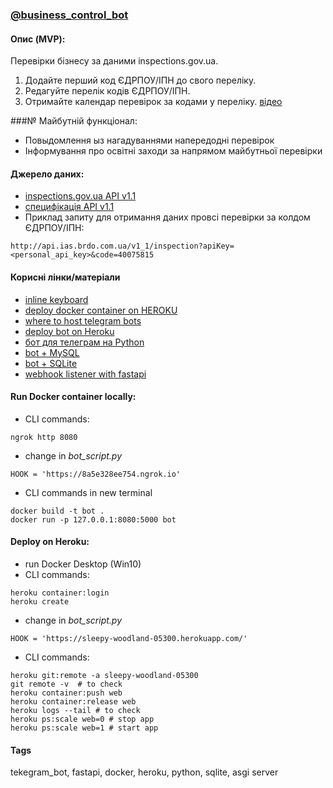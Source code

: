 ### [@business_control_bot](https://t.me/business_control_bot)

#### Опис (MVP):
Перевірки бізнесу за даними іnspections.gov.ua.
1. Додайте перший код ЄДРПОУ/IПН до свого переліку.
2. Редагуйте перелік кодів ЄДРПОУ/ІПН.
3. Отримайте календар перевірок за кодами у переліку.
[відео](https://api.monosnap.com/file/download?id=xwUIP5Snjaq3BvUvgm4AyHcBM9ZSsI)

###№ Майбутній функціонал:
* Повыдомлення ыз нагадуваннями напередодні перевірок
* Інформування про освітні заходи за напрямом майбутньої перевірки

#### Джерело даних:
* [inspections.gov.ua API v1.1](http://api.ias.brdo.com.ua/v1_1/manual)
* [специфікація API v1.1](https://docs.google.com/document/d/1YQMEEFf_EtuZMud2OVYeVpi3aDE6lsuUqFrsbzS5RKk/edit)
* Приклад запиту для отримання даних провсі перевірки за колдом ЄДРПОУ/ІПН:
```
http://api.ias.brdo.com.ua/v1_1/inspection?apiKey=<personal_api_key>&code=40075815
```

#### Корисні лінки/матеріали
* [inline keyboard](https://stackoverflow.com/a/60616915/6025592)
* [deploy docker container on HEROKU](https://atrium.ai/resources/build-and-deploy-a-docker-containerized-python-machine-learning-model-on-heroku)
* [where to host telegram bots](https://github.com/python-telegram-bot/python-telegram-bot/wiki/Where-to-host-Telegram-Bots)
* [deploy bot on Heroku](https://towardsdatascience.com/how-to-deploy-a-telegram-bot-using-heroku-for-free-9436f89575d2)
* [бот для телеграм на Python](https://tproger.ru/translations/telegram-bot-create-and-deploy/)
* [bot + MySQL](https://radiohlam.ru/telegram_bot_4/)
* [bot + SQLite](https://www.codementor.io/@garethdwyer/building-a-chatbot-using-telegram-and-python-part-2-sqlite-databse-backend-m7o96jger)
* [webhook listener with fastapi](https://majornetwork.net/2020/10/webhook-listener-with-fastapi/)


#### Run Docker container locally:
* CLI commands:
```
ngrok http 8080
```
* change in *bot_script.py*
```
HOOK = 'https://8a5e328ee754.ngrok.io'
```
* CLI commands in new terminal
```
docker build -t bot .
docker run -p 127.0.0.1:8080:5000 bot
```


#### Deploy on Heroku:
* run Docker Desktop (Win10)
* CLI commands:
```
heroku container:login
heroku create
```
* change in *bot_script.py*
```
HOOK = 'https://sleepy-woodland-05300.herokuapp.com/'
```
* CLI commands:
```
heroku git:remote -a sleepy-woodland-05300
git remote -v  # to check
heroku container:push web
heroku container:release web
heroku logs --tail # to check
heroku ps:scale web=0 # stop app
heroku ps:scale web=1 # start app
```

#### Tags
tekegram_bot, fastapi, docker, heroku, python, sqlite, asgi server
